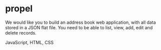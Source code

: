 # propel
We would like you to build an address book web application, with all data stored in a JSON flat file. You need to be able to list, view, add, edit and delete records.

JavaScript, HTML, CSS
